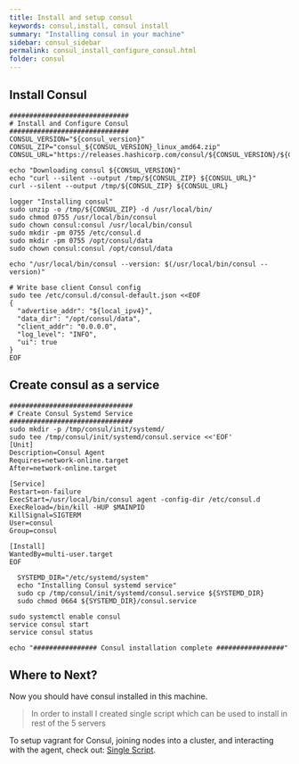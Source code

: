 ```yaml
---
title: Install and setup consul
keywords: consul,install, consul install
summary: "Installing consul in your machine"
sidebar: consul_sidebar
permalink: consul_install_configure_consul.html
folder: consul
---
```

## Install Consul

```` shell
##############################
# Install and Configure Consul
##############################
CONSUL_VERSION="${consul_version}"
CONSUL_ZIP="consul_${CONSUL_VERSION}_linux_amd64.zip"
CONSUL_URL="https://releases.hashicorp.com/consul/${CONSUL_VERSION}/${CONSUL_ZIP}"

echo "Downloading consul ${CONSUL_VERSION}"
echo "curl --silent --output /tmp/${CONSUL_ZIP} ${CONSUL_URL}"
curl --silent --output /tmp/${CONSUL_ZIP} ${CONSUL_URL}

logger "Installing consul"
sudo unzip -o /tmp/${CONSUL_ZIP} -d /usr/local/bin/
sudo chmod 0755 /usr/local/bin/consul
sudo chown consul:consul /usr/local/bin/consul
sudo mkdir -pm 0755 /etc/consul.d
sudo mkdir -pm 0755 /opt/consul/data
sudo chown consul:consul /opt/consul/data

echo "/usr/local/bin/consul --version: $(/usr/local/bin/consul --version)"

# Write base client Consul config
sudo tee /etc/consul.d/consul-default.json <<EOF
{
  "advertise_addr": "${local_ipv4}",
  "data_dir": "/opt/consul/data",
  "client_addr": "0.0.0.0",
  "log_level": "INFO",
  "ui": true
}
EOF
````

## Create consul as a service

```` shell
###############################
# Create Consul Systemd Service
###############################
sudo mkdir -p /tmp/consul/init/systemd/
sudo tee /tmp/consul/init/systemd/consul.service <<'EOF'
[Unit]
Description=Consul Agent
Requires=network-online.target
After=network-online.target

[Service]
Restart=on-failure
ExecStart=/usr/local/bin/consul agent -config-dir /etc/consul.d
ExecReload=/bin/kill -HUP $MAINPID
KillSignal=SIGTERM
User=consul
Group=consul

[Install]
WantedBy=multi-user.target
EOF

  SYSTEMD_DIR="/etc/systemd/system"
  echo "Installing Consul systemd service"
  sudo cp /tmp/consul/init/systemd/consul.service ${SYSTEMD_DIR}
  sudo chmod 0664 ${SYSTEMD_DIR}/consul.service

sudo systemctl enable consul
service consul start
service consul status

echo "################ Consul installation complete #################"

````


## Where to Next?
Now you should have consul installed in this machine.   
 
>In order to install I created single script which can be used to install in rest of the 5 servers

To setup vagrant for Consul, joining nodes into a cluster, and
interacting with the agent, check out: [Single Script](consul_install.html).